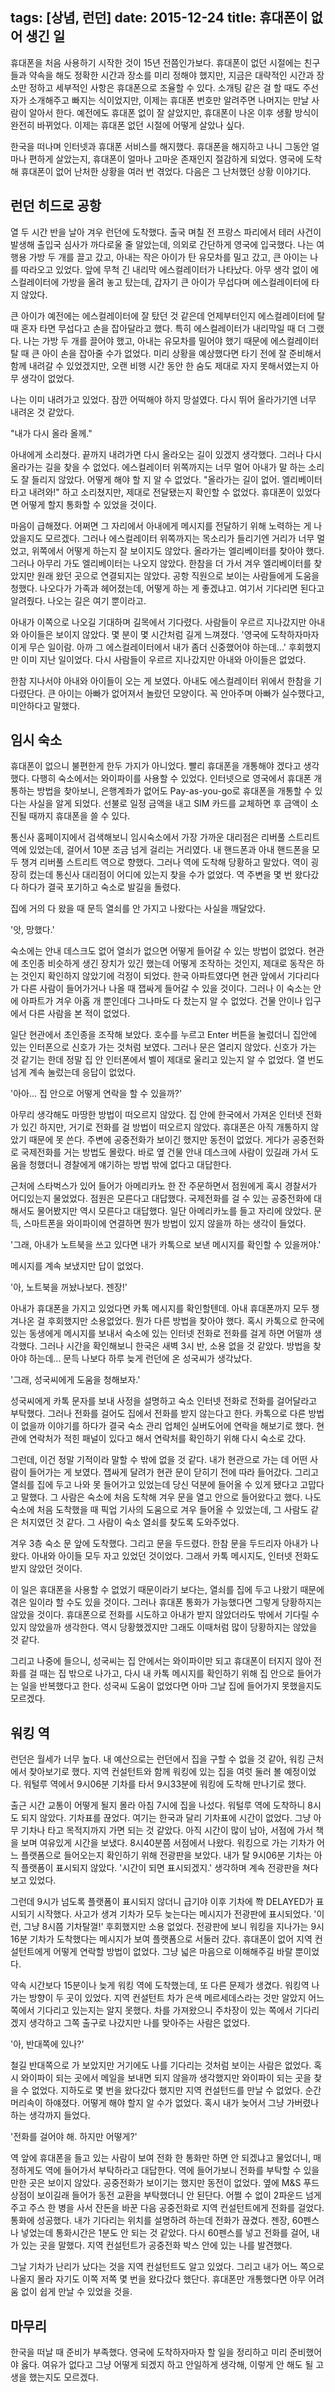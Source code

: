 tags: [상념, 런던]
date: 2015-12-24
title: 휴대폰이 없어 생긴 일
---
휴대폰을 처음 사용하기 시작한 것이 15년 전쯤인가보다. 휴대폰이 없던 시절에는 친구들과 약속을 해도 정확한 시간과 장소를 미리 정해야 했지만, 지금은 대략적인 시간과 장소만 정하고 세부적인 사항은 휴대폰으로 조율할 수 있다. 소개팅 같은 걸 할 때도 주선자가 소개해주고 빠지는 식이었지만, 이제는 휴대폰 번호만 알려주면 나머지는 만날 사람이 알아서 한다. 예전에도 휴대폰 없이 잘 살았지만, 휴대폰이 나온 이후 생활 방식이 완전히 바뀌었다. 이제는 휴대폰 없던 시절에 어떻게 살았나 싶다.<!--more-->

한국을 떠나며 인터넷과 휴대폰 서비스를 해지했다. 휴대폰을 해지하고 나니 그동안 얼마나 편하게 살았는지, 휴대폰이 얼마나 고마운 존재인지 절감하게 되었다. 영국에 도착해 휴대폰이 없어 난처한 상황을 여러 번 겪었다. 다음은 그 난처했던 상황 이야기다.

## 런던 히드로 공항
열 두 시간 반을 날아 겨우 런던에 도착했다. 출국 며칠 전 프랑스 파리에서 테러 사건이 발생해 출입국 심사가 까다로울 줄 알았는데, 의외로 간단하게 영국에 입국했다. 나는 여행용 가방 두 개를 끌고 갔고, 아내는 작은 아이가 탄 유모차를 밀고 갔고, 큰 아이는 나를 따라오고 있었다. 앞에 무척 긴 내리막 에스컬레이터가 나타났다. 아무 생각 없이 에스컬레이터에 가방을 올려 놓고 탔는데, 갑자기 큰 아이가 무섭다며 에스컬레이터에 타지 않았다.

큰 아이가 예전에는 에스컬레이터에 잘 탔던 것 같은데 언제부터인지 에스컬레이터에 탈 때 혼자 타면 무섭다고 손을 잡아달라고 했다. 특히 에스컬레이터가 내리막일 때 더 그랬다. 나는 가방 두 개를 끌어야 했고, 아내는 유모차를 밀어야 했기 때문에 에스컬레이터 탈 때 큰 아이 손을 잡아줄 수가 없었다. 미리 상황을 예상했다면 타기 전에 잘 준비해서 함께 내려갈 수 있었겠지만, 오랜 비행 시간 동안 한 숨도 제대로 자지 못해서였는지 아무 생각이 없었다.

나는 이미 내려가고 있었다. 잠깐 어떡해야 하지 망설였다. 다시 뛰어 올라가기엔 너무 내려온 것 같았다.

"내가 다시 올라 올께."

아내에게 소리쳤다. 끝까지 내려가면 다시 올라오는 길이 있겠지 생각했다. 그러나 다시 올라가는 길을 찾을 수 없었다. 에스컬레이터 위쪽까지는 너무 멀어 아내가 말 하는 소리도 잘 들리지 않았다. 어떻게 해야 할 지 알 수 없었다. "올라가는 길이 없어. 엘리베이터 타고 내려와!" 하고 소리쳤지만, 제대로 전달됐는지 확인할 수 없었다. 휴대폰이 있었다면 어떻게 할지 통화할 수 있었을 것이다.

마음이 급해졌다. 어쩌면 그 자리에서 아내에게 메시지를 전달하기 위해 노력하는 게 나았을지도 모르겠다. 그러나 에스컬레이터 위쪽까지는 목소리가 들리기엔 거리가 너무 멀었고, 위쪽에서 어떻게 하는지 잘 보이지도 않았다. 올라가는 엘리베이터를 찾아야 했다. 그러나 아무리 가도 엘리베이터는 나오지 않았다. 한참을 더 가서 겨우 엘리베이터를 찾았지만 원래 왔던 곳으로 연결되지는 않았다. 공항 직원으로 보이는 사람들에게 도움을 청했다. 나오다가 가족과 헤어졌는데, 어떻게 하는 게 좋겠냐고. 여기서 기다리면 된다고 알려줬다. 나오는 길은 여기 뿐이라고.

아내가 이쪽으로 나오길 기대하며 길목에서 기다렸다. 사람들이 우르르 지나갔지만 아내와 아이들은 보이지 않았다. 몇 분이 몇 시간처럼 길게 느껴졌다. '영국에 도착하자마자 이게 무슨 일이람. 아까 그 에스컬레이터에서 내가 좀더 신중했어야 하는데...' 후회했지만 이미 지난 일이었다. 다시 사람들이 우르르 지나갔지만 아내와 아이들은 없었다.

한참 지나서야 아내와 아이들이 오는 게 보였다. 아내도 에스컬레이터 위에서 한참을 기다렸단다. 큰 아이는 아빠가 없어져서 놀랐던 모양이다. 꼭 안아주며 아빠가 실수했다고, 미안하다고 말했다.

## 임시 숙소
휴대폰이 없으니 불편한게 한두 가지가 아니었다. 빨리 휴대폰을 개통해야 겠다고 생각했다. 다행히 숙소에서는 와이파이를 사용할 수 있었다. 인터넷으로 영국에서 휴대폰 개통하는 방법을 찾아보니, 은행계좌가 없어도 Pay-as-you-go로 휴대폰을 개통할 수 있다는 사실을 알게 되었다. 선불로 일정 금액을 내고 SIM 카드를 교체하면 후 금액이 소진될 때까지 휴대폰을 쓸 수 있다.

통신사 홈페이지에서 검색해보니 임시숙소에서 가장 가까운 대리점은 리버풀 스트리트 역에 있었는데, 걸어서 10분 조금 넘게 걸리는 거리였다. 내 핸드폰과 아내 핸드폰을 모두 챙겨 리버풀 스트리트 역으로 향했다. 그러나 역에 도착해 당황하고 말았다. 역이 굉장히 컸는데 통신사 대리점이 어디에 있는지 찾을 수가 없었다. 역 주변을 몇 번 왔다갔다 하다가 결국 포기하고 숙소로 발길을 돌렸다.

집에 거의 다 왔을 때 문득 열쇠를 안 가지고 나왔다는 사실을 깨달았다.

'앗, 망했다.'

숙소에는 안내 데스크도 없어 열쇠가 없으면 어떻게 들어갈 수 있는 방법이 없었다. 현관에 초인종 비슷하게 생긴 장치가 있긴 했는데 어떻게 조작하는 것인지, 제대로 동작은 하는 것인지 확인하지 않았기에 걱정이 되었다. 한국 아파트였다면 현관 앞에서 기다리다가 다른 사람이 들어가거나 나올 때 잽싸게 들어갈 수 있을 것이다. 그러나 이 숙소는 안에 아파트가 겨우 아홉 개 뿐인데다 그나마도 다 찼는지 알 수 없었다. 건물 안이나 입구에서 다른 사람을 본 적이 없었다.

일단 현관에서 초인종을 조작해 보았다. 호수를 누르고 Enter 버튼을 눌렀더니 집안에 있는 인터폰으로 신호가 가는 것처럼 보였다. 그러나 문은 열리지 않았다. 신호가 가는 것 같기는 한데 정말 집 안 인터폰에서 벨이 제대로 울리고 있는지 알 수 없었다. 열 번도 넘게 계속 눌렀는데 응답이 없었다.

'아아... 집 안으로 어떻게 연락을 할 수 있을까?'

아무리 생각해도 마땅한 방법이 떠오르지 않았다. 집 안에 한국에서 가져온 인터넷 전화가 있긴 하지만, 거기로 전화를 걸 방법이 떠오르지 않았다. 휴대폰은 아직 개통하지 않았기 때문에 못 쓴다. 주변에 공중전화가 보이긴 했지만 동전이 없었다. 게다가 공중전화로 국제전화를 거는 방법도 몰랐다. 바로 옆 건물 안내 데스크에 사람이 있길래 가서 도움을 청했더니 경찰에게 얘기하는 방법 밖에 없다고 대답한다.

근처에 스타벅스가 있어 들어가 아메리카노 한 잔 주문하면서 점원에게 혹시 경찰서가 어디있는지 물었었다. 점원은 모른다고 대답했다. 국제전화를 걸 수 있는 공중전화에 대해서도 물어봤지만 역시 모른다고 대답했다. 일단 아메리카노를 들고 자리에 앉았다. 문득, 스마트폰을 와이파이에 연결하면 뭔가 방법이 있지 않을까 하는 생각이 들었다.

'그래, 아내가 노트북을 쓰고 있다면 내가 카톡으로 보낸 메시지를 확인할 수 있을꺼야.'

메시지를 계속 보냈지만 답이 없었다.

'아, 노트북을 꺼놨나보다. 젠장!'

아내가 휴대폰을 가지고 있었다면 카톡 메시지를 확인할텐데. 아내 휴대폰까지 모두 챙겨나온 걸 후회했지만 소용없었다. 뭔가 다른 방법을 찾아야 했다. 혹시 카톡으로 한국에 있는 동생에게 메시지를 보내서 숙소에 있는 인터넷 전화로 전화를 걸게 하면 어떨까 생각했다. 그러나 시간을 확인해보니 한국은 새벽 3시 반, 소용 없을 것 같았다. 방법을 찾아야 하는데... 문득 나보다 하루 늦게 런던에 온 성국씨가 생각났다.

'그래, 성국씨에게 도움을 청해보자.'

성국씨에게 카톡 문자를 보내 사정을 설명하고 숙소 인터넷 전화로 전화를 걸어달라고 부탁했다. 그러나 전화를 걸어도 집에서 전화를 받지 않는다고 한다. 카톡으로 다른 방법이 없을까 이야기를 하다가 결국 숙소 관리 업체인 실버도어에 연락을 해보기로 했다. 현관에 연락처가 적힌 패널이 있다고 해서 연락처를 확인하기 위해 다시 숙소로 갔다.

그런데, 이건 정말 기적이라 말할 수 밖에 없을 것 같다. 내가 현관으로 가는 데 어떤 사람이 들어가는 게 보였다. 잽싸게 달려가 현관 문이 닫히기 전에 따라 들어갔다. 그리고 열쇠를 집에 두고 나와 못 들어가고 있었는데 당신 덕분에 들어올 수 있게 됐다고 고맙다고 말했다. 그 사람은 숙소에 처음 도착해 겨우 문을 열고 안으로 들어왔다고 했다. 나도 숙소에 처음 도착했을 때 픽업 기사의 도움으로 겨우 들어올 수 있었는데, 그 사람도 같은 처지였던 것 같다. 그 사람이 숙소 열쇠를 찾도록 도와주었다.

겨우 3층 숙소 문 앞에 도착했다. 그리고 문을 두드렸다. 한참 문을 두드리자 아내가 나왔다. 아내와 아이들 모두 자고 있었던 것이었다. 그래서 카톡 메시지도, 인터넷 전화도 받지 않았던 것이다.

이 일은 휴대폰을 사용할 수 없었기 때문이라기 보다는, 열쇠를 집에 두고 나왔기 때문에 겪은 일이라 할 수도 있을 것이다. 그러나 휴대폰 통화가 가능했다면 그렇게 당황하지는 않았을 것이다. 휴대폰으로 전화를 시도하고 아내가 받지 않았더라도 밖에서 기다릴 수 있지 않았을까 생각한다. 역시 당황했겠지만 그래도 이때처럼 많이 당황하지는 않았을 것 같다.

그리고 나중에 들으니, 성국씨는 집 안에서는 와이파이만 되고 휴대폰이 터지지 않아 전화를 걸 때는 집 밖으로 나가고, 다시 내 카톡 메시지를 확인하기 위해 집 안으로 들어가는 일을 반복했다고 한다. 성국씨 도움이 없었다면 아마 그날 집에 들어가지 못했을지도 모르겠다.

## 워킹 역
런던은 월세가 너무 높다. 내 예산으로는 런던에서 집을 구할 수 없을 것 같아, 워킹 근처에서 찾아보기로 했다. 지역 컨설턴트와 함께 워킹에 있는 집을 여럿 둘러 볼 예정이었다. 워털루 역에서 9시06분 기차를 타서 9시33분에 워킹에 도착해 만나기로 했다.

출근 시간 교통이 어떻게 될지 몰라 아침 7시에 집을 나섰다. 워털루 역에 도착하니 8시도 되지 않았다. 기차표를 끊었다. 여기는 한국과 달리 기차표에 시간이 없었다. 그냥 아무 기차나 타고 목적지까지 가면 되는 것 같았다. 아직 시간이 많이 남아, 서점에 가서 책을 보며 여유있게 시간을 보냈다.  8시40분쯤 서점에서 나왔다. 워킹으로 가는 기차가 어느 플랫폼으로 들어오는지 확인하기 위해 전광판을 보았다. 내가 탈 9시06분 기차는 아직 플랫폼이 표시되지 않았다. '시간이 되면 표시되겠지.' 생각하며 계속 전광판을 쳐다보고 있었다.

그런데 9시가 넘도록 플랫폼이 표시되지 않더니 급기야 이후 기차에 쫙 DELAYED가 표시되기 시작했다. 사고가 생겨 기차가 모두 늦는다는 메시지가 전광판에 표시되었다. '이런, 그냥 8시쯤 기차탈껄!' 후회했지만 소용 없었다. 전광판에 보니 워킹을 지나가는 9시16분 기차가 도착했다는 메시지가 보여 플랫폼으로 서둘러 갔다. 휴대폰이 없어 지역 컨설턴트에게 어떻게 연락할 방법이 없었다. 그냥 넓은 마음으로 이해해주길 바랄 뿐이었다.

약속 시간보다 15분이나 늦게 워킹 역에 도착했는데, 또 다른 문제가 생겼다. 워킹역 나가는 방향이 두 곳이 있었다. 지역 컨설턴트 차가 은색 메르세데스라는 것만 알았지 어느 쪽에서 기다리고 있는지는 알지 못했다. 차를 가져왔으니 주차장이 있는 쪽에서 기다리겠지 생각하고 그쪽 출구로 나갔지만 나를 맞아주는 사람은 없었다.

'아, 반대쪽에 있나?'

철길 반대쪽으로 가 보았지만 거기에도 나를 기다리는 것처럼 보이는 사람은 없었다. 혹시 와이파이 되는 곳에서 메일을 보내면 되지 않을까 생각했지만 와이파이 되는 곳을 찾을 수 없었다. 지하도로 몇 번을 왔다갔다 했지만 지역 컨설턴드를 만날 수 없었다. 순간 머리속이 하얘졌다. 어떻게 해야 할지 알 수가 없었다. 혹시 내가 늦어서 그냥 가버렸나 하는 생각까지 들었다.

'전화를 걸어야 해. 하지만 어떻게?'

역 앞에 휴대폰을 들고 있는 사람이 보여 전화 한 통화만 하면 안 되겠냐고 물었더니, 매정하게도 역에 들어가서 부탁하라고 대답한다. 역에 들어가보니 전화를 부탁할 수 있을만한 곳은 보이지 않았다. 공중전화가 보이기는 했지만 동전이 없었다. 옆에 M&S 푸드 상점이 보이길래 들어가 동전 교환을 부탁했더니 안 된단다. 어쩔 수 없이 2파운드 넘게 주고 주스 한 병을 사서 잔돈을 바꾼 다음 공중전화로 지역 컨설턴트에게 전화를 걸었다. 통화에 성공했다. 내가 기다리는 위치를 설명하려 하는데 전화가 끊겼다. 젠장, 60펜스나 넣었는데 통화시간은 1분도 안 되는 것 같았다. 다시 60펜스를 넣고 전화를 걸어, 내가 있는 곳을 말했다. 지역 컨설턴트가 공중전화 박스 안에 있는 나를 발견했다.

그날 기차가 난리가 났다는 것을 지역 컨설턴트도 알고 있었다. 그리고 내가 어느 쪽으로 나올지 몰라 자기도 이쪽 저쪽 몇 번을 왔다갔다 했단다. 휴대폰만 개통했다면 아무 어려움 없이 쉽게 만날 수 있었을 것을.

## 마무리
한국을 떠날 때 준비가 부족했다. 영국에 도착하자마자 할 일을 정리하고 미리 준비했어야 옳다. 여유가 없다고 그냥 어떻게 되겠지 하고 안일하게 생각해, 이렇게 안 해도 될 고생을 했는지도 모르겠다.
